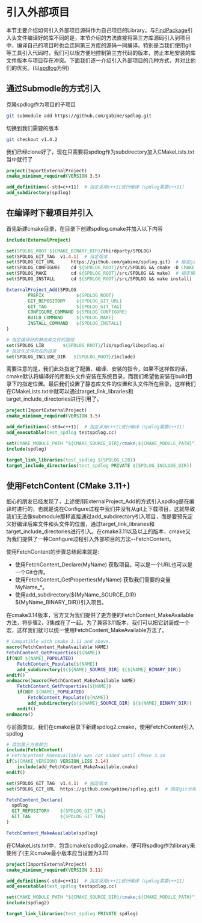 # 引入外部项目
本节主要介绍如何引入外部项目源码作为自己项目的Library。与[FindPackage](FindPackage/README.md)引入头文件编译好的库不同的是，本节介绍的方法直接将第三方库源码引入到项目中，编译自己的项目时也会连同第三方库的源码一同编译。特别是当我们使用git等工具引入代码时，我们可以很方便地控制第三方代码的版本，防止本地安装的库文件版本与项目存在冲突。下面我们逐一介绍引入外部项目的几种方式，并对比他们的优劣。(以[spdlog](https://github.com/gabime/spdlog)为例)

## 通过Submodle的方式引入
克隆spdlog作为项目的子项目
```bash
git submodule add https://github.com/gabime/spdlog.git
```
切换到我们需要的版本
```bash
git checkout v1.4.2
```
我们已经clone好了，现在只需要将spdlog作为subdirectory加入CMakeLists.txt当中就行了
```cmake
project(ImportExternalProject)
cmake_minimum_required(VERSION 3.5)

add_definitions(-std=c++11)  # 指定采用c++11进行编译（spdlog需要c++11）
add_subdirectory(spdlog)
```

## 在编译时下载项目并引入
首先新建cmake目录，在目录下创建spdlog.cmake并加入以下内容
```cmake
include(ExternalProject)

set(SPDLOG_ROOT ${CMAKE_BINARY_DIR}/thirdparty/SPDLOG)
set(SPDLOG_GIT_TAG  v1.4.1)  # 指定版本
set(SPDLOG_GIT_URL      https://github.com/gabime/spdlog.git)  # 指定git仓库地址
set(SPDLOG_CONFIGURE    cd ${SPDLOG_ROOT}/src/SPDLOG && cmake -D CMAKE_INSTALL_PREFIX=${SPDLOG_ROOT} .)  # 指定配置指令（注意此处修改了安装目录，否则默认情况下回安装到系统目录）
set(SPDLOG_MAKE         cd ${SPDLOG_ROOT}/src/SPDLOG && make)  # 指定编译指令（需要覆盖默认指令，进入我们指定的SPDLOG_ROOT目录下）
set(SPDLOG_INSTALL      cd ${SPDLOG_ROOT}/src/SPDLOG && make install)  # 指定安装指令（需要覆盖默认指令，进入我们指定的SPDLOG_ROOT目录下）

ExternalProject_Add(SPDLOG
        PREFIX            ${SPDLOG_ROOT}
        GIT_REPOSITORY    ${SPDLOG_GIT_URL}
        GIT_TAG           ${SPDLOG_GIT_TAG}
        CONFIGURE_COMMAND ${SPDLOG_CONFIGURE}
        BUILD_COMMAND     ${SPDLOG_MAKE}
        INSTALL_COMMAND   ${SPDLOG_INSTALL}
)

# 指定编译好的静态库文件的路径
set(SPDLOG_LIB       ${SPDLOG_ROOT}/lib/spdlog/libspdlog.a)
# 指定头文件所在的目录
set(SPDLOG_INCLUDE_DIR   ${SPDLOG_ROOT}/include)
```
需要注意的是，我们此处指定了配置、编译、安装的指令，如果不这样做的话，cmake默认将编译好的库和头文件安装在系统目录，而我们希望他安装在build目录下的指定位置。最后我们设置了静态库文件的位置和头文件所在目录，这样我们在CMakeLists.txt中就可以通过target_link_libraries和target_include_directories进行引用了。
```cmake
project(ImportExternalProject)
cmake_minimum_required(VERSION 3.5)

add_definitions(-std=c++11)  # 指定采用c++11进行编译（spdlog需要c++11）
add_executable(test_spdlog testspdlog.cc)

set(CMAKE_MODULE_PATH "${CMAKE_SOURCE_DIR}/cmake;${CMAKE_MODULE_PATH}")
include(spdlog)

target_link_libraries(test_spdlog ${SPDLOG_LIB})
target_include_directories(test_spdlog PRIVATE ${SPDLOG_INCLUDE_DIR})
```

## 使用FetchContent (CMake 3.11+)
细心的朋友已经发现了，上述使用ExternalProject_Add的方式引入spdlog是在编译时进行的，也就是说在Configure过程中我们并没有从git上下载项目，这就导致我们无法像submodule那样直接通过add_subdirectory引入项目，而是要预先定义好编译后库文件和头文件的位置，通过target_link_libraries和target_include_directories进行引入。在cmake3.11以及以上的版本，cmake又为我们提供了一种Configure过程引入外部项目的方法--FetchContent。

使用FetchContent的步骤总结起来就是:

- 使用FetchContent_Declare(MyName) 获取项目。可以是一个URL也可以是一个Git仓库。
- 使用FetchContent_GetProperties(MyName) 获取我们需要的变量MyName_*。
- 使用add_subdirectory(${MyName_SOURCE_DIR} ${MyName_BINARY_DIR})引入项目。

在cmake3.14版本，官方又为我们提供了更方便的FetchContent_MakeAvailable方法，将步骤2，3集成在了一起。为了兼容3.11版本，我们可以把它封装成一个宏，这样我们就可以统一使用FetchContent_MakeAvailable方法了。
```cmake
# Campatible with cmake 3.11 and above.
macro(FetchContent_MakeAvailable NAME)
FetchContent_GetProperties(${NAME})
if(NOT ${NAME}_POPULATED)
    FetchContent_Populate(${NAME})
    add_subdirectory(${${NAME}_SOURCE_DIR} ${${NAME}_BINARY_DIR})
endif()
endmacro()macro(FetchContent_MakeAvailable NAME)
    FetchContent_GetProperties(${NAME})
    if(NOT ${NAME}_POPULATED)
        FetchContent_Populate(${NAME})
        add_subdirectory(${${NAME}_SOURCE_DIR} ${${NAME}_BINARY_DIR})
    endif()
endmacro()
```
与前面类似，我们在cmake目录下新建spdlog2.cmake，使用FetchContent引入spdlog
```cmake
# 添加第三方依赖包
include(FetchContent)
# FetchContent_MakeAvailable was not added until CMake 3.14
if(${CMAKE_VERSION} VERSION_LESS 3.14)
    include(add_FetchContent_MakeAvailable.cmake)
endif()

set(SPDLOG_GIT_TAG  v1.4.1)  # 指定版本
set(SPDLOG_GIT_URL  https://github.com/gabime/spdlog.git)  # 指定git仓库地址

FetchContent_Declare(
  spdlog
  GIT_REPOSITORY    ${SPDLOG_GIT_URL}
  GIT_TAG           ${SPDLOG_GIT_TAG}
)

FetchContent_MakeAvailable(spdlog)
```
在CMakeLists.txt中，包含cmake/spdlog2.cmake，便可将spdlog作为library来使用了(主义cmake最小版本应当设置为3.11)
```cmake
project(ImportExternalProject)
cmake_minimum_required(VERSION 3.11)

add_definitions(-std=c++11)  # 指定采用c++11进行编译（spdlog需要c++11）
add_executable(test_spdlog testspdlog.cc)

set(CMAKE_MODULE_PATH "${CMAKE_SOURCE_DIR}/cmake;${CMAKE_MODULE_PATH}")
include(spdlog2)

target_link_libraries(test_spdlog PRIVATE spdlog)
```